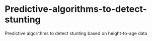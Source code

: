 # Predictive-algorithms-to-detect-stunting
Predictive algorithms to detect stunting based on height-to-age data
